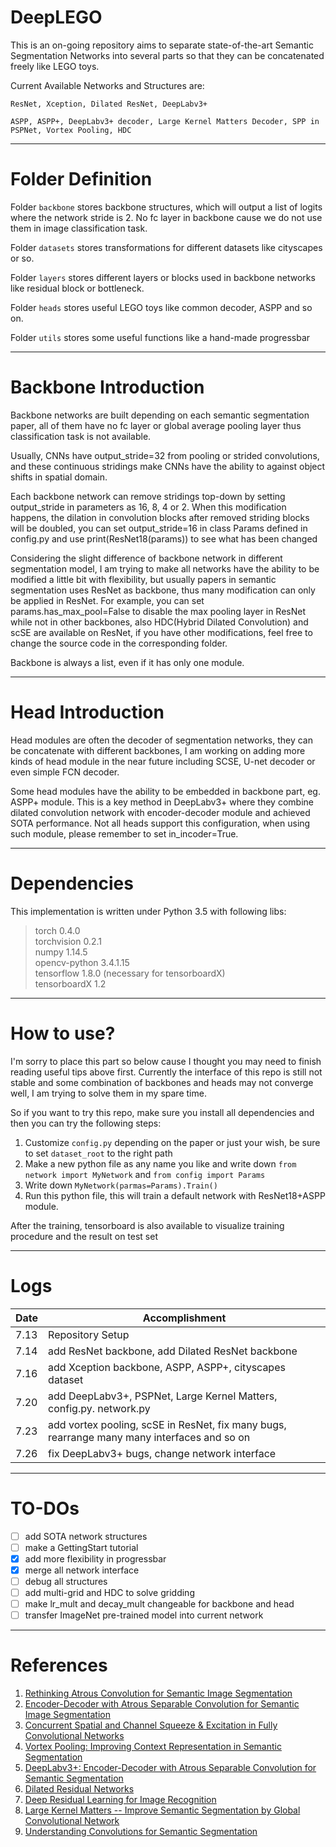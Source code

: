 # DeepLEGO

This is an on-going repository aims to separate state-of-the-art Semantic Segmentation Networks into several parts so that they can be concatenated freely like LEGO toys.

Current Available Networks and Structures are:
```
ResNet, Xception, Dilated ResNet, DeepLabv3+

ASPP, ASPP+, DeepLabv3+ decoder, Large Kernel Matters Decoder, SPP in PSPNet, Vortex Pooling, HDC
```

------

# Folder Definition

Folder `backbone` stores backbone structures, which will output a list of logits where the network stride is 2.
                         No fc layer in backbone cause we do not use them in image classification task.

Folder `datasets` stores transformations for different datasets like cityscapes or so.

Folder `layers` stores different layers or blocks used in backbone networks like residual block or bottleneck.

Folder `heads` stores useful LEGO toys like common decoder, ASPP and so on.

Folder `utils` stores some useful functions like a hand-made progressbar

------

# Backbone Introduction

Backbone networks are built depending on each semantic segmentation paper, all of them have no fc layer or global average pooling layer thus classification task is not available.
    
Usually, CNNs have output_stride=32 from pooling or strided convolutions, and these continuous stridings make CNNs have the ability to against object shifts in spatial domain.
    
Each backbone network can remove stridings top-down by setting output_stride in parameters as 16, 8, 4 or 2. When this  modification happens, the dilation in convolution blocks after removed striding blocks will be doubled, you can set output_stride=16 in class Params defined in config.py and use print(ResNet18(params)) to see what has been changed

Considering the slight difference of backbone network in different segmentation model, I am trying to make all networks have the ability to be modified a little bit with flexibility, but usually papers in semantic segmentation uses ResNet as backbone, thus many modification can only be applied in ResNet. For example, you can set params.has_max_pool=False to disable the max pooling layer in ResNet while not in other backbones, also HDC(Hybrid Dilated Convolution) and scSE are available on ResNet, if you have other modifications, feel free to change the source code in the corresponding folder.

Backbone is always a list, even if it has only one module.

------

# Head Introduction

Head modules are often the decoder of segmentation networks, they can be concatenate with different backbones, I am working on adding more kinds of head module in the near future including SCSE, U-net decoder or even simple FCN decoder.

Some head modules have the ability to be embedded in backbone part, eg. ASPP+ module. This is a key method in DeepLabv3+ where they combine dilated convolution network with encoder-decoder module and achieved SOTA performance. Not all heads support this configuration, when using such module, please remember to set in_incoder=True.

------

# Dependencies

This implementation is written under Python 3.5 with following libs:

>torch 0.4.0</br>
torchvision 0.2.1</br>
numpy 1.14.5</br>
opencv-python 3.4.1.15</br>
tensorflow 1.8.0 (necessary for tensorboardX)</br>
tensorboardX 1.2</br>

------

# How to use?

I'm sorry to place this part so below cause I thought you may need to finish reading useful tips above first.
Currently the interface of this repo is still not stable and some combination of backbones and heads may not converge well, I am trying to solve them in my spare time.

So if you want to try this repo, make sure you install all dependencies and then you can try the following steps:

1. Customize `config.py` depending on the paper or just your wish, be sure to set `dataset_root` to the right path
2. Make a new python file as any name you like and write down `from network import MyNetwork` and `from config import Params`
3. Write down `MyNetwork(parmas=Params).Train()`
4. Run this python file, this will train a default network with ResNet18+ASPP module.

After the training, tensorboard is also available to visualize training procedure and the result on test set

------

# Logs

| Date | Accomplishment |
|------|----------------|
| 7.13 | Repository Setup |
| 7.14 | add ResNet backbone, add Dilated ResNet backbone |
| 7.16 | add Xception backbone, ASPP, ASPP+, cityscapes dataset |
| 7.20 | add DeepLabv3+, PSPNet, Large Kernel Matters, config.py. network.py |
| 7.23 | add vortex pooling, scSE in ResNet, fix many bugs, rearrange many many interfaces and so on |
| 7.26 | fix DeepLabv3+ bugs, change network interface |

-------

# TO-DOs

- [ ] add SOTA network structures
- [ ] make a GettingStart tutorial
- [x] add more flexibility in progressbar
- [x] merge all network interface
- [ ] debug all structures
- [ ] add multi-grid and HDC to solve gridding
- [ ] make lr_mult and decay_mult changeable for backbone and head
- [ ] transfer ImageNet pre-trained model into current network

------

# References

1. [Rethinking Atrous Convolution for Semantic Image Segmentation](https://arxiv.org/abs/1706.05587v3)
2. [Encoder-Decoder with Atrous Separable Convolution for Semantic Image Segmentation](https://arxiv.org/abs/1802.02611v2)
3. [Concurrent Spatial and Channel Squeeze & Excitation in Fully Convolutional Networks](https://arxiv.org/abs/1803.02579v1)
4. [Vortex Pooling: Improving Context Representation in Semantic Segmentation](https://arxiv.org/abs/1804.06242v1)
5. [DeepLabv3+: Encoder-Decoder with Atrous Separable Convolution for Semantic Segmentation](https://arxiv.org/abs/1802.02611v2)
6. [Dilated Residual Networks](https://arxiv.org/abs/1705.09914)
7. [Deep Residual Learning for Image Recognition](https://arxiv.org/abs/1512.03385)
8. [Large Kernel Matters -- Improve Semantic Segmentation by Global Convolutional Network](https://arxiv.org/abs/1703.02719)
9. [Understanding Convolutions for Semantic Segmentation](https://arxiv.org/abs/1702.08502v1)
